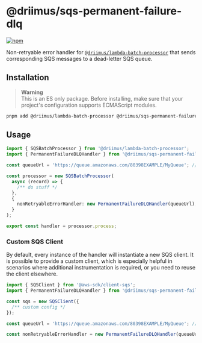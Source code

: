 # @driimus/sqs-permanent-failure-dlq

[![npm](https://img.shields.io/npm/v/@driimus/sqs-permanent-failure-dlq.svg?style=flat)](https://www.npmjs.com/package/@driimus/sqs-permanent-failure-dlq)

Non-retryable error handler for [`@driimus/lambda-batch-processor`](../lambda-batch-processor/README.md)
that sends corresponding SQS messages to a dead-letter SQS queue.

## Installation

> **Warning**\
> This is an ES only package. Before installing, make sure that your project's configuration supports ECMAScript modules.

```sh
pnpm add @driimus/lambda-batch-processor @driimus/sqs-permanent-failure-dlq @aws-sdk/client-sqs
```

## Usage

```ts
import { SQSBatchProcessor } from '@driimus/lambda-batch-processor';
import { PermanentFailureDLQHandler } from '@driimus/sqs-permanent-failure-dlq';

const queueUrl = 'https://queue.amazonaws.com/80398EXAMPLE/MyQueue'; // your queue url

const processor = new SQSBatchProcessor(
  async (record) => {
    /** do stuff */
  },
  {
    nonRetryableErrorHandler: new PermanentFailureDLQHandler(queueUrl),
  }
);

export const handler = processor.process;
```

### Custom SQS Client

By default, every instance of the handler will instantiate a new SQS client.
It is possible to provide a custom client,
which is especially helpful in scenarios where additional instrumentation is required,
or you need to reuse the client elsewhere.

```ts
import { SQSClient } from '@aws-sdk/client-sqs';
import { PermanentFailureDLQHandler } from '@driimus/sqs-permanent-failure-dlq';

const sqs = new SQSClient({
  /** custom config */
});

const queueUrl = 'https://queue.amazonaws.com/80398EXAMPLE/MyQueue'; // your queue url

const nonRetryableErrorHandler = new PermanentFailureDLQHandler(queueUrl, sqs);
```
